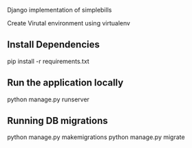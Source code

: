 Django implementation of simplebills

Create Virutal environment using virtualenv

Install Dependencies
--------------------------
pip install -r requirements.txt

Run the application locally
--------------------------
python manage.py runserver

Running DB migrations
----------------------
python manage.py makemigrations
python manage.py migrate
